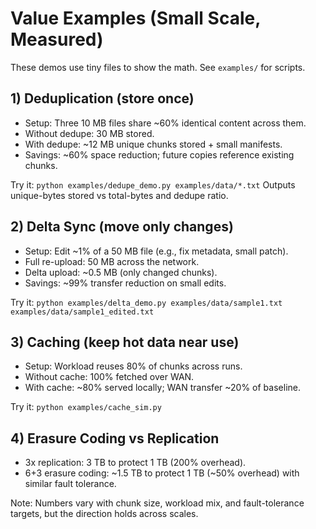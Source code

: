 # Value Examples (Small Scale, Measured)

These demos use tiny files to show the math. See `examples/` for scripts.

## 1) Deduplication (store once)
- Setup: Three 10 MB files share ~60% identical content across them.
- Without dedupe: 30 MB stored.
- With dedupe: ~12 MB unique chunks stored + small manifests.
- Savings: ~60% space reduction; future copies reference existing chunks.

Try it: `python examples/dedupe_demo.py examples/data/*.txt`
Outputs unique-bytes stored vs total-bytes and dedupe ratio.

## 2) Delta Sync (move only changes)
- Setup: Edit ~1% of a 50 MB file (e.g., fix metadata, small patch).
- Full re-upload: 50 MB across the network.
- Delta upload: ~0.5 MB (only changed chunks).
- Savings: ~99% transfer reduction on small edits.

Try it: `python examples/delta_demo.py examples/data/sample1.txt examples/data/sample1_edited.txt`

## 3) Caching (keep hot data near use)
- Setup: Workload reuses 80% of chunks across runs.
- Without cache: 100% fetched over WAN.
- With cache: ~80% served locally; WAN transfer ~20% of baseline.

Try it: `python examples/cache_sim.py`

## 4) Erasure Coding vs Replication
- 3x replication: 3 TB to protect 1 TB (200% overhead).
- 6+3 erasure coding: ~1.5 TB to protect 1 TB (~50% overhead) with similar fault tolerance.

Note: Numbers vary with chunk size, workload mix, and fault-tolerance targets, but the direction holds across scales.

